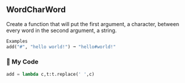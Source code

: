 ## WordCharWord

Create a function that will put the first argument, a character, between every word in the second argument, a string.
```python
Examples
add("#", "hello world!") ➞ "hello#world!"
```
### :snake: My Code
```python
add = lambda c,t:t.replace(' ',c)
```
